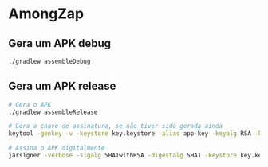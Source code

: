 # AmongZap

## Gera um APK debug
```bash
./gradlew assembleDebug
```

## Gera um APK release
```bash
# Gera o APK
./gradlew assembleRelease

# Gera a chave de assinatura, se não tiver sido gerada ainda
keytool -genkey -v -keystore key.keystore -alias app-key -keyalg RSA -keysize 2048 -validity 10000

# Assina o APK digitalmente
jarsigner -verbose -sigalg SHA1withRSA -digestalg SHA1 -keystore key.keystore app/build/outputs/apk/release/app-release-unsigned.apk app-key
```